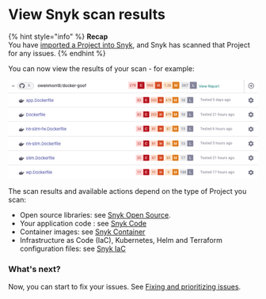# View Snyk scan results

{% hint style="info" %}
**Recap**\
You have [imported a Project into Snyk](import-a-project.md), and Snyk has scanned that Project for any issues.
{% endhint %}

You can now view the results of your scan - for example:

![](<../.gitbook/assets/Screenshot 2022-07-26 at 16.19.27.png>)

The scan results and available actions depend on the type of Project you scan:

* Open source libraries: see [Snyk Open Source](../scan-with-snyk/scan-application-code/snyk-open-source/getting-started-snyk-open-source.md).
* Your application code : see [Snyk Code](../scan-with-snyk/scan-application-code/snyk-code/getting-started-with-snyk-code/)
* Container images: see [Snyk Container](../scan-with-snyk/snyk-container/getting-started-snyk-container/)
* Infrastructure as Code (IaC), Kubernetes, Helm and Terraform configuration files: see [Snyk IaC](../scan-with-snyk/scan-cloud-deployment/snyk-infrastructure-as-code/getting-started-snyk-iac.md)

### What's next?

Now, you can start to fix your issues. See [Fixing and prioritizing issues](broken-reference).
